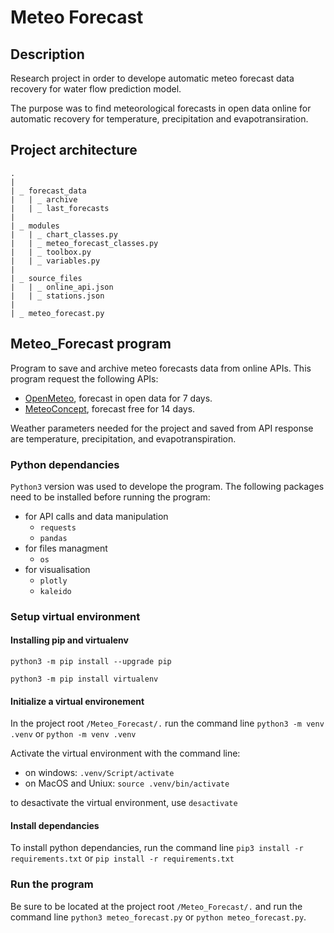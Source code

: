 # Meteo Forecast

## Description

Research project in order to develope automatic meteo forecast data recovery for water flow prediction model. 

The purpose was to find meteorological forecasts in open data online for automatic recovery for temperature, precipitation and evapotransiration.  

## Project architecture

```
.
|
| _ forecast_data
|   | _ archive 
|   | _ last_forecasts
|
| _ modules
|   | _ chart_classes.py
|   | _ meteo_forecast_classes.py
|   | _ toolbox.py
|   | _ variables.py
|
| _ source_files 
|   | _ online_api.json
|   | _ stations.json
|
| _ meteo_forecast.py

```

## Meteo_Forecast program 

Program to save and archive  meteo forecasts data from online APIs. This program request the following APIs:
- [OpenMeteo](https://open-meteo.com/en), forecast in open data for 7 days.  
- [MeteoConcept](https://api.meteo-concept.com/), forecast free for 14 days. 

Weather parameters needed for the project and saved from API response are temperature, precipitation, and evapotranspiration. 

### Python dependancies

`Python3` version was used to develope the program. 
The following packages need to be installed before running the program:
- for API calls and data manipulation
  - `requests`
  - `pandas`
- for files managment
  - `os`
- for visualisation
  - `plotly` 
  - `kaleido` 

### Setup virtual environment

#### Installing pip and virtualenv

`python3 -m pip install --upgrade pip`

`python3 -m pip install virtualenv`

#### Initialize a virtual environement

In the project root `/Meteo_Forecast/.` run the command line `python3 -m venv .venv` or `python -m venv .venv`

Activate the virtual environment with the command line:
- on windows: `.venv/Script/activate`
- on MacOS and Uniux: `source .venv/bin/activate`

to desactivate the virtual environment, use `desactivate` 

#### Install dependancies

To install python dependancies, run the command line `pip3 install -r requirements.txt` or `pip install -r requirements.txt`

### Run the program 

Be sure to be located at the project root `/Meteo_Forecast/.` and run the command line `python3 meteo_forecast.py` or `python meteo_forecast.py`.





